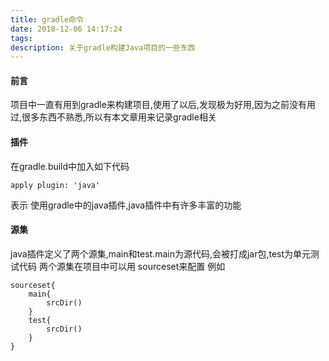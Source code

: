 ```yaml
---
title: gradle命令
date: 2018-12-06 14:17:24
tags:
description: 关于gradle构建Java项目的一些东西
---
```

#### 前言
项目中一直有用到gradle来构建项目,使用了以后,发现极为好用,因为之前没有用过,很多东西不熟悉,所以有本文章用来记录gradle相关

#### 插件
在gradle.build中加入如下代码
```base
apply plugin: 'java'
```
表示 使用gradle中的java插件,java插件中有许多丰富的功能
#### 源集
java插件定义了两个源集,main和test.main为源代码,会被打成jar包,test为单元测试代码
两个源集在项目中可以用 sourceset来配置 例如
```base
sourceset{
	main{
		srcDir()	
	}
	test{
		srcDir()
	}
}
```
